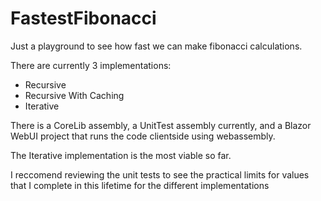 # FastestFibonacci

Just a playground to see how fast we can make fibonacci calculations.

There are currently 3 implementations:
- Recursive
- Recursive With Caching
- Iterative

There is a CoreLib assembly, a UnitTest assembly currently, and a Blazor WebUI project that runs the code clientside using webassembly.

The Iterative implementation is the most viable so far.

I reccomend reviewing the unit tests to see the practical limits for values that I complete in this lifetime for the different implementations
